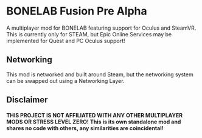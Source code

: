 # BONELAB Fusion Pre Alpha
A multiplayer mod for BONELAB featuring support for Oculus and SteamVR.
This is currently only for STEAM, but Epic Online Services may be implemented for Quest and PC Oculus support!
## Networking
This mod is networked and built around Steam, but the networking system can be swapped out using a Networking Layer.

## Disclaimer

#### THIS PROJECT IS NOT AFFILIATED WITH ANY OTHER MULTIPLAYER MODS OR STRESS LEVEL ZERO! This is its own standalone mod and shares no code with others, any similarities are coincidental!
